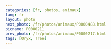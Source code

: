 ```yaml
---
categories: [fr, photos, animaux]
lang: fr
layout: photo
next_photo: /fr/photos/animaux/P0000488.html
picname: P0000211
prev_photo: /fr/photos/animaux/P0000217.html
tags: [Oryx, Tree]
---
```


